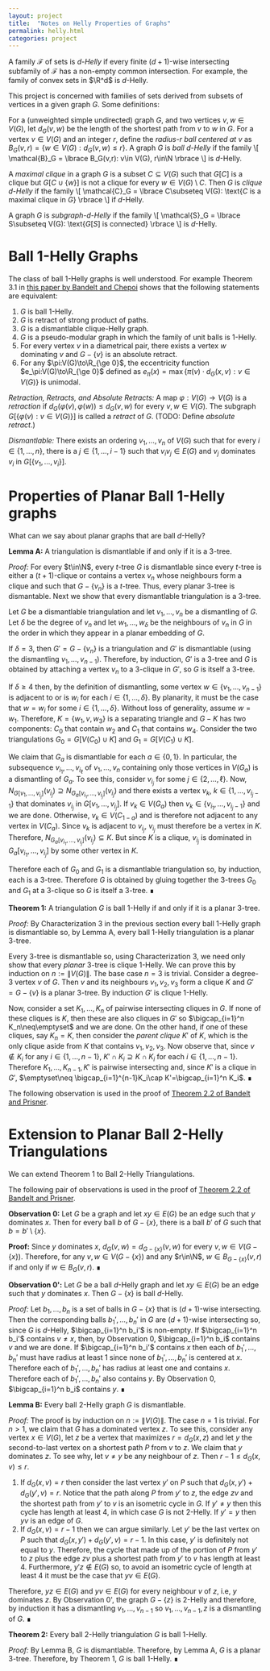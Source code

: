```yaml
---
layout: project
title:  "Notes on Helly Properties of Graphs"
permalink: helly.html
categories: project
---
```


A family $\mathcal{F}$ of sets is *$d$-Helly* if every finite $(d+1)$-wise intersecting subfamily of $\mathcal{F}$ has a non-empty common intersection.  For example, the family of convex sets in $\R^d$ is $d$-Helly.  

This project is concerned with families of sets derived from subsets of vertices in a given graph $G$.  Some definitions:

For a (unweighted simple undirected) graph $G$, and two vertices $v,w\in V(G)$, let $d_G(v,w)$ be the length of the shortest path from $v$ to $w$ in $G$.  For a vertex $v\in V(G)$ and an integer $r$, define the *radius-$r$ ball centered at $v$* as $B_G(v,r) = \lbrace w\in V(G): d_G(v,w)\le r \rbrace$.
A graph $G$ is *ball $d$-Helly* if the family
\\[
    \mathcal{B}_G = \lbrace B_G(v,r): v\in V(G), r\in\N \rbrace
\\]
is $d$-Helly.

A *maximal clique* in a graph $G$ is a subset $C\subseteq V(G)$ such that $G[C]$ is a clique but $G[C\cup\lbrace w\rbrace]$ is not a clique for every $w\in V(G)\setminus C$.  Then $G$ is *clique $d$-Helly* if the family
\\[
  \mathcal{C}_G = \lbrace C\subseteq V(G): \text{$C$ is a maximal clique in $G$}   \rbrace
\\]
if $d$-Helly.

A graph $G$ is *subgraph-$d$-Helly* if the family
\\[
   \mathcal{S}_G = \lbrace S\subseteq V(G): \text{$G[S]$ is connected}   \rbrace
\\]
is $d$-Helly.


# Ball $1$-Helly Graphs
The class of ball $1$-Helly graphs is well understood.  For example Theorem 3.1 in [this paper by Bandelt and Chepoi](http://pageperso.lif.univ-mrs.fr/~victor.chepoi/survey_cm_bis.pdf) shows that the following statements are equivalent:

1. $G$ is ball $1$-Helly.
2. $G$ is retract of strong product of paths.
3. $G$ is a dismantlable clique-Helly graph.
4. $G$ is a pseudo-modular graph in which the family of unit balls is $1$-Helly.
5. For every vertex $v$ in a diametrical pair, there exists a vertex $w$ dominating $v$ and $G-\lbrace v\rbrace$ is an absolute retract.
6. For any $\pi:V(G)\to\R_{\ge 0}$, the eccentricity function $e_\pi:V(G)\to\R_{\ge 0}$ defined as $e_\pi(x)=\max\lbrace \pi(v)\cdot d_G(x,v): v\in V(G)\rbrace$ is unimodal.

*Retraction, Retracts, and Absolute Retracts:* A map $\varphi:V(G)\to V(G)$ is a *retraction* if $d_G(\varphi(v),\varphi(w))\le d_G(v,w)$ for every $v,w\in V(G)$.  The subgraph $G[\lbrace\varphi(v):v\in V(G) \rbrace]$ is called a *retract* of $G$.  (TODO: Define *absolute retract*.)

*Dismantlable:*  There exists an ordering $v_1,\ldots,v_n$ of $V(G)$ such that for every $i\in\lbrace 1,\ldots,n\rbrace$, there is a $j\in\lbrace 1,\ldots,i-1\rbrace$ such that $v_iv_j\in E(G)$ and $v_j$ dominates $v_i$ in $G[\lbrace v_1,\ldots,v_i\rbrace]$.

# Properties of Planar Ball $1$-Helly graphs

What can we say about planar graphs that are ball $d$-Helly?

**Lemma A:** A triangulation is dismantlable if and only if it is a 3-tree.

*Proof:* For every $t\in\N$, every $t$-tree $G$ is dismantlable since every $t$-tree is either a $(t+1)$-clique or contains a vertex $v_n$ whose neighbours form a clique and such that $G-\lbrace v_n\rbrace$ is a $t$-tree.  Thus, every planar 3-tree is dismantable.  Next we show that every dismantlable triangulation is a 3-tree.

Let $G$ be a dismantlable triangulation and let $v_1,\ldots,v_n$ be a dismantling of $G$. Let $\delta$ be the degree of $v_n$ and let $w_1,\ldots,w_\delta$ be the neighbours of $v_n$ in $G$ in the order in which they appear in a planar embedding of $G$.

If $\delta=3$, then $G'=G-\lbrace v_n\rbrace$ is a triangulation and $G'$ is dismantlable (using the dismantling $v_1,\ldots,v_{n-1}$).  Therefore, by induction, $G'$ is a 3-tree and $G$ is obtained by attaching a vertex $v_n$ to a 3-clique in $G'$, so $G$ is itself a 3-tree.

If $\delta\ge 4$ then, by the definition of dismantling, some vertex $w\in \lbrace v_1,\ldots,v_{n-1}\rbrace$ is adjacent to or is $w_i$ for each $i\in\lbrace 1,\ldots,\delta\rbrace$.  By planarity, it must be the case that $w=w_i$ for some $i\in\lbrace 1,\ldots,\delta\rbrace$.  Without loss of generality, assume $w=w_1$. Therefore, $K=\lbrace w_1,v,w_3\rbrace$ is a separating triangle and $G-K$ has two components: $C_0$ that contain $w_2$ and $C_1$ that contains $w_4$. Consider the two triangulations $G_0=G[V(C_0)\cup K]$ and $G_1=G[V(C_1)\cup K]$.  

We claim that $G_a$ is dismantlable for each $a\in\lbrace 0,1\rbrace$.  In particular, the subsequence $v_{i_1},\ldots,v_{i_\ell}$ of $v_1,\ldots,v_n$ containing only those vertices in $V(G_a)$ is a dismantling of $G_a$.  To see this, consider $v_{i_j}$ for some $j\in\lbrace 2,\ldots,\ell\rbrace$.  Now, $N_{G[v_1,\ldots,v_{i_j}]}(v_{i_j})\supseteq N_{G_a[v_{i_1},\ldots,v_{i_j}]}(v_{i_j})$ and there exists a vertex $v_k$, $k\in\lbrace 1,\ldots,v_{i_j-1}\rbrace$ that dominates $v_{i_j}$ in $G[v_1,\ldots,v_{i_j}]$. If $v_k\in V(G_a)$ then $v_k\in \lbrace v_{i_1},\ldots,v_{i_j-1}\rbrace$ and we are done.  Otherwise, $v_k\in V(C_{1-a})$ and is therefore not adjacent to any vertex in $V(C_a)$.  Since $v_k$ is adjacent to $v_{i_j}$, $v_{i_j}$ must therefore be a vertex in $K$. Therefore, $N_{G_a[v_{i_1},\ldots,v_{i_j}]}(v_{i_j})\subseteq K$.  But since $K$ is a clique, $v_{i_j}$ is dominated in $G_a[v_{i_1},\ldots,v_{i_j}]$ by some other vertex in $K$.

Therefore each of $G_0$ and $G_1$ is a dismantlable triangulation so, by induction, each is a 3-tree.  Therefore $G$ is obtained by gluing together the 3-trees $G_0$ and $G_1$ at a 3-clique so $G$ is itself a 3-tree. ∎

**Theorem 1:** A triangulation $G$ is ball 1-Helly if and only if it is a planar 3-tree.

*Proof:* By Characterization 3 in the previous section every ball 1-Helly graph is dismantlable so, by Lemma A, every ball 1-Helly triangulation is a planar 3-tree.

Every 3-tree is dismantlable so, using Characterization 3, we need only show that every *planar* 3-tree is clique 1-Helly. We can prove this by induction on $n:=\|V(G)\|$.  The base case $n=3$ is trivial.  Consider a degree-3 vertex $v$ of $G$.  Then $v$ and its neighbours $v_1,v_2,v_3$ form a clique $K$ and  $G'=G-\lbrace v\rbrace$ is a planar 3-tree.  By induction $G'$ is clique 1-Helly.  

Now, consider a set $K_1,\ldots,K_n$ of pairwise intersecting cliques in $G$.  If none of these cliques is $K$, then these are also cliques in $G'$ so $\bigcap_{i=1}^n K_n\neq\emptyset$ and we are done.  On the other hand, if one of these cliques, say $K_n=K$, then consider the *parent clique* $K'$ of $K$, which is the only clique aside from $K$ that contains $v_1,v_2,v_3$.  Now observe that, since $v\notin K_i$ for any $i\in\lbrace 1,\ldots,n-1\rbrace$, $K'\cap K_i\supseteq K\cap K_i$ for each $i\in\lbrace 1,\ldots,n-1\rbrace$.  Therefore $K_1,\ldots,K_{n-1},K'$ is pairwise intersecting and, since $K'$ is a clique in $G'$, $\emptyset\neq \bigcap_{i=1}^{n-1}K_i\cap K'=\bigcap_{i=1}^n K_i$.   ∎

The following observation is used in the proof of [Theorem 2.2 of Bandelt and Prisner](https://doi.org/10.1016/0095-8956(91)90004-4).


# Extension to Planar Ball 2-Helly Triangulations

We can extend Theorem 1 to Ball 2-Helly Triangulations.

The following pair of observations is used in the proof of [Theorem 2.2 of Bandelt and Prisner](https://doi.org/10.1016/0095-8956(91)90004-4).

**Observation 0:** Let $G$ be a graph and let $xy\in E(G)$ be an edge such that $y$ dominates $x$. Then for every ball $b$ of $G-\lbrace x\rbrace$, there is a ball $b'$ of $G$ such that $b=b'\setminus \lbrace x\rbrace$.

**Proof:** Since $y$ dominates $x$, $d_G(v,w)=d_{G-\lbrace x\rbrace}(v,w)$ for every $v,w\in V(G-\lbrace x\rbrace)$.  Therefore, for any $v,w\in V(G-\lbrace x\rbrace)$ and any $r\in\N$, $w\in B_{G-\lbrace x\rbrace }(v,r)$ if and only if $w\in B_G(v,r)$.   ∎

**Observation 0':** Let $G$ be a ball $d$-Helly graph and let $xy\in E(G)$ be an edge such that $y$ dominates $x$. Then $G-\lbrace x\rbrace$ is ball $d$-Helly.

*Proof:* Let $b_1,\ldots,b_n$ is a set of balls in $G-\lbrace x\rbrace$ that is $(d+1)$-wise intersecting. Then the corresponding balls $b_1',\ldots,b_n'$ in $G$ are $(d+1)$-wise intersecting so, since $G$ is $d$-Helly, $\bigcap_{i=1}^n b_i'$ is non-empty. If $\bigcap_{i=1}^n b_i'$ contains $v\neq x$, then, by
Observation 0, $\bigcap_{i=1}^n b_i$ contains $v$ and we are done. If $\bigcap_{i=1}^n b_i'$ contains $x$ then each of $b_1',\ldots,b_n'$ must have radius at least 1 since none of $b_1',\ldots,b_n'$ is centered at $x$. Therefore each of $b_1',\ldots,b_n'$ has radius at least one and contains $x$.  Therefore each of $b_1',\ldots,b_n'$ also contains $y$.  By Observation 0,
$\bigcap_{i=1}^n b_i$ contains $y$.  ∎

**Lemma B:** Every ball 2-Helly graph $G$ is dismantlable.

*Proof:* The proof is by induction on $n:=\|V(G)\|$.  The case $n=1$ is trivial.
For $n>1$, we claim that $G$ has a dominated vertex $z$.  To see this, consider any vertex $x\in V(G)$, let $z$ be a vertex that maximizes $r=d_G(x,z)$ and let $y$ the second-to-last vertex on a shortest path $P$ from $v$ to $z$.  We claim that $y$ dominates $z$.  To see why, let $v\neq y$ be any neighbour of $z$.  Then $r-1\le d_G(x,v)\le r$.  

1. If $d_G(x,v)= r$ then consider the last vertex $y'$ on $P$ such that $d_G(x,y')+d_G(y',v)=r$.  Notice that the path along $P$ from $y'$ to $z$, the edge $zv$ and the shortest path from $y'$ to $v$ is an isometric cycle in $G$.  If $y'\neq y$ then this cycle has length at least 4, in which case $G$ is not 2-Helly.  If $y'=y$ then $yv$ is an edge of $G$.
2. If $d_G(x,v)= r-1$ then we can argue similarly.  Let $y'$ be the last vertex on $P$ such that $d_G(x,y')+d_G(y',v)=r-1$.  In this case, $y'$ is definitely not equal to $y$.  Therefore, the cycle that made up of the portion of $P$ from $y'$ to $z$ plus the edge $zv$ plus a shortest path from $y'$ to $v$ has length at least 4.  Furthermore, $y'z\not\in E(G)$ so, to avoid an isometric cycle of length at least 4 it must be the case that $yv\in E(G)$.  

Therefore, $yz\in E(G)$ and $yv\in E(G)$ for every neighbour $v$ of $z$, i.e, $y$ dominates $z$.  By Observation 0', the graph $G-\lbrace z\rbrace$ is 2-Helly and therefore, by induction it has a dismantling $v_1,\ldots,v_{n-1}$ so $v_1,\ldots,v_{n-1},z$ is a dismantling of $G$.  ∎


**Theorem 2:** Every ball 2-Helly triangulation $G$ is ball 1-Helly.

*Proof:* By Lemma B, $G$ is dismantlable.  Therefore, by Lemma A, $G$ is a planar 3-tree.  Therefore, by Theorem 1, $G$ is ball 1-Helly.  ∎






<!-- The following observation is used in the proof of [Theorem 2.2 of Bandelt and Prisner](https://doi.org/10.1016/0095-8956(91)90004-4).

**Observation 0:** Let $G$ be a graph and let $xy\in E(G)$ be an edge such that $y$ dominates $x$. Then for every ball $b$ of $G-\lbrace x\rbrace$, there is a ball $b'$ of $G$ such that $b=b'\setminus \lbrace x\rbrace$.

**Proof:** Since $y$ dominates $x$, $d_G(v,w)=d_{G-\lbrace x\rbrace}(v,w)$ for every $v,w\in V(G-\lbrace x\rbrace)$.  Therefore, for any $v,w\in V(G-\lbrace x\rbrace)$ and any $r\in\N$, $w\in B_{G-\lbrace x\rbrace }(v,r)$ if and only if $w\in B_G(v,r)$.   ∎

**Observation 0':** Let $G$ be ball $d$-Helly graph and let $xy\in E(G)$ be an edge such that $y$ dominates $x$. Then $G-\lbrace x\rbrace$ is ball $d$-Helly.

*Proof:* Let $b_1,\ldots,b_n$ is a set of balls in $G-\lbrace x\rbrace$ that is $(d+1)$-wise intersecting. Then the corresponding balls $b_1',\ldots,b_n'$ in $G$ are $(d+1)$-wise intersecting so, since $G$ is $d$-Helly, $\bigcap_{i=1}^n b_i'$ is non-empty. If $\bigcap_{i=1}^n b_i'$ contains $v\neq x$, then, by
Observation 0, $\bigcap_{i=1}^n b_i$ contains $v$ and we are done. If $\bigcap_{i=1}^n b_i'$ contains $x$ then each of $b_1',\ldots,b_n'$ must have radius at least 1 since none of $b_1',\ldots,b_n'$ is centered at $x$. Therefore each of $b_1',\ldots,b_n'$ has radius at least one and contains $x$.  Therefore each of $b_1',\ldots,b_n'$ also contains $y$.  By Observation 0,
$\bigcap_{i=1}^n b_i$ contains $y$.  ∎


**Lemma 1:** Let $G$ be a ball $d$-Helly graph, let $K$ be a clique in $G$, let $C_1,\ldots,C_k$ be the connected components of $G-K$ and, for each $i\in\lbrace 1,\ldots,k\rbrace$ let $G_i=G[V(C_1)\cup K]$.  Then $G_i$ is a ball $d$-Helly graph for each $i\in\lbrace 1,\ldots,k\rbrace$.

*Proof:* Let $b_1,\ldots,b_{n}$ be a set of $(d+1)$-wise intersecting balls in $G_i$ where $b_j=B_{G_i}(v_j,r_j)$ for each $j\in\lbrace 1,\ldots,n\rbrace$.
Let $b_1',\ldots,b_n'$ be the corresponding balls in $G$, so that $b_j'=B_G(v_j,r_j)$.  Since $K$ is a clique in $G$, $d_G(x,y)=d_{G_i}(x,y)$ for any pair of vertex $x,y\in V(G_i)$.  Therefore $b_j'\cap V(G_i)=b_j$ for each $j\in\lbrace 1,\ldots,n\rbrace$.  

Observe that, if $b_j'$ contains a vertex not in $G_i$ then $b_j'$ and $b_j$ contain $K$.  Since $G$ is $d$-Helly some vertex $v\in V(G_i)$ is in $b_j'$ for each $j\in\lbrace 1,\ldots,n\rbrace$.  If $v\in V(G_i)$ then we are done since $v\in b_j'\cap V(G_i)=b_j$ for each $j\in\lbrace 1,\ldots,n\rbrace$.  If $v\not\in V(G_i)$ then we are also done since $K\subseteq b_j'\cap V(G_i)=b_j$ for each $j\in\lbrace 1,\ldots,n\rbrace$.  ∎

**Theorem 1:**  Every $1$-Helly triangulation $G$ is a (planar) 3-tree.  

*Proof:* The proof is by induction on $n:=\|V(G)\|$.  The base case $n=3$ is trivial.  

By Characterization 3, $G$ is dismantlable, so let $v_1,\ldots,v_n$ be a dismantling of $G$. Let $\delta$ be the degree of $v_n$ and let $w_1,\ldots,w_\delta$ be the neighbours of $v_n$ in $G$ in the order in which they appear in a planar embedding of $G$.  If $\delta=3$, then $G'=G-\lbrace v_n\rbrace$ is a triangulation and, by Lemma 1 (or even Observation 0'), $G'$ is ball $1$-Helly.  Therefore, by induction, $G'$ is a 3-tree and $G$ is obtained by attaching a vertex $v_n$ to a 3-clique in $G'$, so $G$ is itself a 3-tree.

If $\delta\ge 4$ then, by the definition of dismantling, some vertex $w\in \lbrace v_1,\ldots,v_{n-1}\rbrace$ is adjacent to or is $w_i$ for each $i\in\lbrace 1,\ldots,\delta\rbrace$.  By planarity, it must be the case that $w=w_i$ for some $i\in\lbrace 1,\ldots,\delta\rbrace$.  Without loss of generality, assume $w=w_1$. Therefore, $K=\lbrace w_1,v,w_3\rbrace$ is a clique and $G-K$ has two components: $C_1$ that contains $w_2$ and $C_2$ that contains $w_4$.  By Lemma 1 (or Observation 0'), the triangulations $G_1=G[V(C_1)\cup K]$ and $G_2=G[V(C_2)\cup K]$ are each $1$-Helly so by induction, each is a planar 3-tree.  Therefore $G$ is obtained by gluing together the 3-trees $G_1$ and $G_2$ at a 3-clique so $G$ is itself a 3-tree.  ∎ -->
